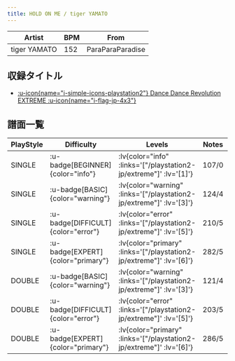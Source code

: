 ```yaml
---
title: HOLD ON ME / tiger YAMATO
---
```


|Artist|BPM|From|
|------|---|----|
|tiger YAMATO|152|ParaParaParadise|

## 収録タイトル

- [ :u-icon{name="i-simple-icons-playstation2"} Dance Dance Revolution EXTREME :u-icon{name="i-flag-jp-4x3"} ](/playstation2-jp/extreme)

## 譜面一覧

|PlayStyle|Difficulty|Levels|Notes|Movie|
|---------|----------|------|-----|-----|
|SINGLE| :u-badge[BEGINNER]{color="info"} | :lv{color="info" :links='["/playstation2-jp/extreme"]' :lv='[1]'} |107/0||
|SINGLE| :u-badge[BASIC]{color="warning"} | :lv{color="warning" :links='["/playstation2-jp/extreme"]' :lv='[3]'} |124/4||
|SINGLE| :u-badge[DIFFICULT]{color="error"} | :lv{color="error" :links='["/playstation2-jp/extreme"]' :lv='[5]'} |210/5||
|SINGLE| :u-badge[EXPERT]{color="primary"} | :lv{color="primary" :links='["/playstation2-jp/extreme"]' :lv='[6]'} |282/5||
|DOUBLE| :u-badge[BASIC]{color="warning"} | :lv{color="warning" :links='["/playstation2-jp/extreme"]' :lv='[3]'} |121/4||
|DOUBLE| :u-badge[DIFFICULT]{color="error"} | :lv{color="error" :links='["/playstation2-jp/extreme"]' :lv='[5]'} |203/5||
|DOUBLE| :u-badge[EXPERT]{color="primary"} | :lv{color="primary" :links='["/playstation2-jp/extreme"]' :lv='[6]'} |286/5||
